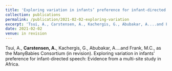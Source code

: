 ```yaml
---
title: 'Exploring variation in infants’ preference for infant-directed speech: Evidence from a multi-site study in Africa'
collection: publications
permalink: /publication/2021-02-02-exploring-variation
excerpt: 'Tsui, A., Carstensen, A., Kachergis, G., Abubakar, A....and Frank, M.C., as the ManyBabies Consortium (in revision). Exploring variation in infants’ preference for infant-directed speech: Evidence from a multi-site study in Africa.'
date: 2021-02-02
venue: in revision
---
```

Tsui, A., **Carstensen, A.**, Kachergis, G., Abubakar, A....and Frank, M.C., as the ManyBabies Consortium (in revision). Exploring variation in infants’ preference for infant-directed speech: Evidence from a multi-site study in Africa.